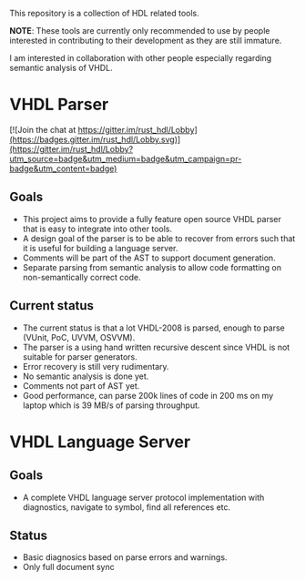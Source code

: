 This repository is a collection of HDL related tools.

**NOTE**: These tools are currently only recommended to use by people interested in contributing to their development as they are still immature.

I am interested in collaboration with other people especially regarding semantic analysis of VHDL.

# VHDL Parser

[![Join the chat at https://gitter.im/rust_hdl/Lobby](https://badges.gitter.im/rust_hdl/Lobby.svg)](https://gitter.im/rust_hdl/Lobby?utm_source=badge&utm_medium=badge&utm_campaign=pr-badge&utm_content=badge)

## Goals
- This project aims to provide a fully feature open source VHDL parser that is easy to integrate into other tools.
- A design goal of the parser is to be able to recover from errors such that it is useful for building a language server. 
- Comments will be part of the AST to support document generation.
- Separate parsing from semantic analysis to allow code formatting on non-semantically correct code.

## Current status
- The current status is that a lot VHDL-2008 is parsed, enough to parse (VUnit, PoC, UVVM, OSVVM).
- The parser is a using hand written recursive descent since VHDL is not suitable for parser generators.
- Error recovery is still very rudimentary.
- No semantic analysis is done yet.
- Comments not part of AST yet.
- Good performance, can parse 200k lines of code in 200 ms on my laptop which is 39 MB/s of parsing throughput.

# VHDL Language Server
## Goals
- A complete VHDL language server protocol implementation with diagnostics, navigate to symbol, find all references etc.

## Status
- Basic diagnosics based on parse errors and warnings.
- Only full document sync
